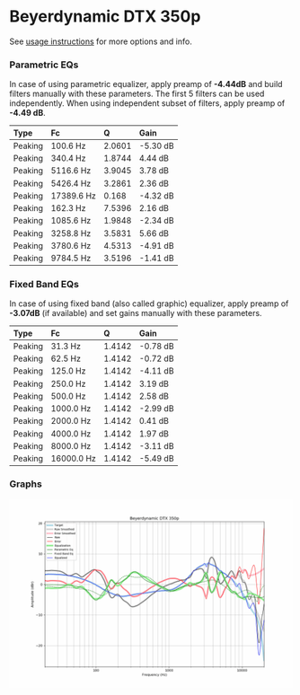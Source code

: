 # Beyerdynamic DTX 350p
See [usage instructions](https://github.com/jaakkopasanen/AutoEq#usage) for more options and info.

### Parametric EQs
In case of using parametric equalizer, apply preamp of **-4.44dB** and build filters manually
with these parameters. The first 5 filters can be used independently.
When using independent subset of filters, apply preamp of **-4.49 dB**.

| Type    | Fc         |      Q | Gain     |
|:--------|:-----------|:-------|:---------|
| Peaking | 100.6 Hz   | 2.0601 | -5.30 dB |
| Peaking | 340.4 Hz   | 1.8744 | 4.44 dB  |
| Peaking | 5116.6 Hz  | 3.9045 | 3.78 dB  |
| Peaking | 5426.4 Hz  | 3.2861 | 2.36 dB  |
| Peaking | 17389.6 Hz | 0.168  | -4.32 dB |
| Peaking | 162.3 Hz   | 7.5396 | 2.16 dB  |
| Peaking | 1085.6 Hz  | 1.9848 | -2.34 dB |
| Peaking | 3258.8 Hz  | 3.5831 | 5.66 dB  |
| Peaking | 3780.6 Hz  | 4.5313 | -4.91 dB |
| Peaking | 9784.5 Hz  | 3.5196 | -1.41 dB |

### Fixed Band EQs
In case of using fixed band (also called graphic) equalizer, apply preamp of **-3.07dB**
(if available) and set gains manually with these parameters.

| Type    | Fc         |      Q | Gain     |
|:--------|:-----------|:-------|:---------|
| Peaking | 31.3 Hz    | 1.4142 | -0.78 dB |
| Peaking | 62.5 Hz    | 1.4142 | -0.72 dB |
| Peaking | 125.0 Hz   | 1.4142 | -4.11 dB |
| Peaking | 250.0 Hz   | 1.4142 | 3.19 dB  |
| Peaking | 500.0 Hz   | 1.4142 | 2.58 dB  |
| Peaking | 1000.0 Hz  | 1.4142 | -2.99 dB |
| Peaking | 2000.0 Hz  | 1.4142 | 0.41 dB  |
| Peaking | 4000.0 Hz  | 1.4142 | 1.97 dB  |
| Peaking | 8000.0 Hz  | 1.4142 | -3.11 dB |
| Peaking | 16000.0 Hz | 1.4142 | -5.49 dB |

### Graphs
![](./Beyerdynamic%20DTX%20350p.png)